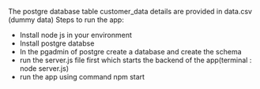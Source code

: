 The postgre database table customer_data details are provided in data.csv (dummy data)
Steps to run the app:
 * Install node js in your environment
 * Install postgre databse
 * In the pgadmin of postgre create a database and create the schema
 * run the server.js file first which starts the backend of the app(terminal : node server.js)
 * run the app using command npm start
   
